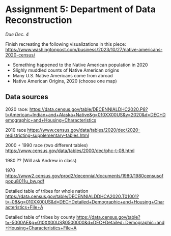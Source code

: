 # Assignment 5: Department of Data Reconstruction
*Due Dec. 4*

Finish recreating the following visualizations in this piece: https://www.washingtonpost.com/business/2023/10/27/native-americans-2020-census/

* Something happened to the Native American population in 2020
* Slighly muddled counts of Native American origins
* Many U.S. Native Americans come from abroad
* Native American Origins, 2020 (choose one map)

## Data sources

2020 race: https://data.census.gov/table/DECENNIALDHC2020.P8?t=American+Indian+and+Alaska+Native&g=010XX00US&y=2020&d=DEC+Demographic+and+Housing+Characteristics 

2010 race
https://www.census.gov/data/tables/2020/dec/2020-redistricting-supplementary-tables.html 

2000 + 1990 race (two different tables)
https://www.census.gov/data/tables/2000/dec/phc-t-08.html

1980 ?? (Will ask Andrew in class)

1970 
https://www2.census.gov/prod2/decennial/documents/1980/1980censusofpopu8011u_bw.pdf 

Detailed table of tribes for whole nation 
https://data.census.gov/table/DECENNIALDDHCA2020.T01001?t=-08&g=010XX00US&d=DEC+Detailed+Demographic+and+Housing+Characteristics+File+A 

Detailed table of tribes by county 
https://data.census.gov/table?t=-5000AE&g=010XX00US$0500000&d=DEC+Detailed+Demographic+and+Housing+Characteristics+File+A
